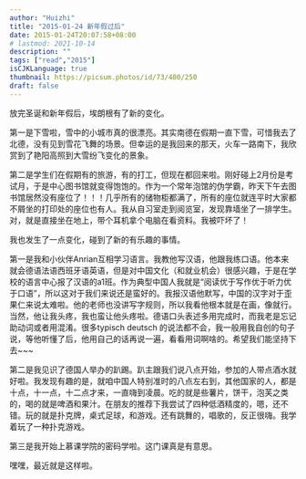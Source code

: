 ```yaml
---
author: "Huizhi"
title: "2015-01-24 新年假过后"
date: 2015-01-24T20:07:58+08:00
# lastmod: 2021-10-14
description: ""
tags: ["read","2015"]
isCJKLanguage: true
thumbnail: https://picsum.photos/id/73/400/250
draft: false
---
```



放完圣诞和新年假后，埃朗根有了新的变化。

第一是下雪啦，雪中的小城市真的很漂亮。其实南德在假期一直下雪，可惜我去了北德，没有见到雪花飞舞的场景。但幸运的是我回来的那天，火车一路南下，我欣赏到了艳阳高照到大雪纷飞变化的景象。

第二是学生们在假期有的旅游，有的打工，但现在都回来啦。刚好碰上2月份是考试月，于是中心图书馆就变得饱饱的。作为一个常年泡馆的伪学霸，昨天下午去图书馆居然没有座位了！！！几乎所有的储物柜都满了，所有的座位就连平时大家都不屑坐的打印处的座位也有人。我从自习室走到阅览室，发现靠墙坐了一排学生。对，就是直接坐在地上，带个耳机拿个电脑在看资料。我被吓坏了！

我也发生了一点变化，碰到了新的有乐趣的事情。

第一是我和小伙伴Anrian互相学习语言。我教他写汉语，他跟我练口语。他本来就会德语法语西班牙语英语，但是对中国文化（和就业机会）很感兴趣，于是在学校的语言中心报了汉语的a1班。作为典型中国人我就是“阅读优于写作优于听力优于口语”，所以这对于我们来说还是蛮好的。我报汉语他默写，中国的汉字对于歪果仁来说太难啦。他的老师也没讲写字规则，所以我看他根本就是在画，像就行。当然，他让我头疼，我也蛮让他头疼啦。德语口头表述多用完成时，而我老是忘记助动词或者用混淆。很多typisch deutsch 的说法都不会，我一般用我自创的句子说，等他听懂了后，他用自己的话再说一遍，看看用词啊啥的。希望我们能坚持下去~~~

第二是我见识了德国人举办的趴踢。趴主跟我们说八点开始，参加的人带点酒水就好啦。我发现有趣的是，就咱中国人特别准时的八点左右到，其他国家的人，都是十点，十一点，十二点才来，一直嗨到凌晨。吃的就是些薯片，饼干，泡芙之类的，喝的就是啤酒和果汁。在朋友的推荐下我尝试了四种低酒精度的，嗯，还不错。玩的就是扑克牌，桌式足球，和游戏。还有跳舞的，唱歌的，反正很嗨。我学着玩了一种扑克游戏。

第三是我开始上慕课学院的密码学啦。这门课真是有意思。

嘿嘿，最近就是这样啦。